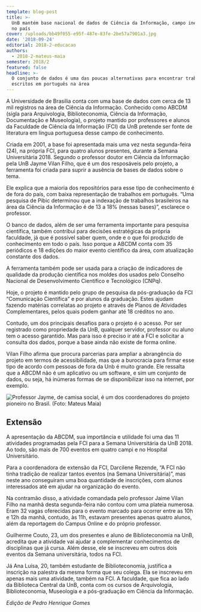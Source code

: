 ```yaml
---
template: blog-post
title: >-
  UnB mantém base nacional de dados de Ciência da Informação, campo inexplorado
  no país
cover: /uploads/bb49f055-e95f-487e-83fe-2be57a7901a3.jpg
date: '2018-09-24'
editorial: 2018-2-educacao
authors:
  - 2018-2-mateus-maia
semester: 2018/2
featured: false
headline: >-
  O conjunto de dados é uma das poucas alternativas para encontrar trabalhos
  escritos em português na área
---
```

A Universidade de Brasília conta com uma base de dados com cerca de 13 mil registros na área de Ciência da Informação. Conhecido como ABCDM (sigla para Arquivologia, Biblioteconomia, Ciência da Informação, Documentação e Museologia), o projeto mantido por professores e alunos da Faculdade de Ciência da Informação (FCI) da UnB pretende ser fonte de literatura em língua portuguesa desse campo de conhecimento.

Criada em 2001, a base foi apresentada mais uma vez nesta segunda-feira (24), na própria FCI, para quatro alunos presentes, durante a Semana Universitária 2018. Segundo o professor doutor em Ciência da Informação pela UnB Jayme Vilan Filho,  que é um dos resposáveis pelo projeto, a ferramenta foi criada para suprir a ausência de bases de dados sobre o tema.

Ele explica que a maioria dos repositórios para esse tipo de conhecimento é de fora do país, com baixa representação de trabalhos em português. “Uma pesquisa de Pibic determinou que a indexação de trabalhos brasileiros na área da Ciência da Informação é de 13 a 18% (nessas bases)”, esclarece o professor.

O banco de dados, além de ser uma ferramenta importante para pesquisa científica, também contribui para decisões estratégicas da própria faculdade, já que é possível saber quem, onde e o que foi produzido de conhecimento em todo o país. Isso porque a ABCDM conta com 35 periódicos e 18 edições do maior evento científico da área, com atualização constante dos dados.

A ferramenta também pode ser usada para a criação de indicadores de qualidade da produção científica nos moldes dos usados pelo Conselho Nacional de Desenvolvimento Científico e Tecnológico (CNPq).

Hoje, o projeto é mantido pelo grupo de pesquisa da pós-graduação da FCI “Comunicação Científica” e por alunos da graduação. Estes ajudam fazendo matérias correlatas ao projeto e através de Planos de Atividades Complementares, pelos quais podem ganhar até 18 créditos no ano.

Contudo, um dos principais desafios para o projeto é o acesso. Por ser registrado como propriedade da UnB, qualquer servidor, professor ou aluno tem o acesso garantido. Mas para isso é preciso ir até a FCI e solicitar a consulta dos dados, porque a base ainda não existe de forma online.

Vilan Filho afirma que procura parcerias para ampliar a abrangência do projeto em termos de acessibilidade, mas que a burocracia para firmar esse tipo de acordo com pessoas de fora da Unb é muito grande. Ele ressalta que a ABCDM não é um aplicativo ou um software, e sim um conjunto de dados, ou seja, há inúmeras formas de se disponibilizar isso na internet, por exemplo.

![Professor Jayme, de camisa social, é um dos coordenadores do projeto pioneiro no Brasil. (Foto: Mateus Maia)](/uploads/bb49f055-e95f-487e-83fe-2be57a7901a3.jpg)

## Extensão

A apresentação da ABCDM, sua importância e utilidade foi uma das 11 atividades programadas pela FCI para a Semana Universitária da UnB 2018. Ao todo, são mais de 700 eventos em quatro campi e no Hospital Universitário.

Para a coordenadora de extensão da FCI, Darcilene Rezende, “A FCI não tinha tradição de realizar tantos eventos (na Semana Universitária)”, mas neste ano conseguiram uma boa quantidade de inscrições, com alunos interessados até em ajudar na organização do evento.

Na contramão disso, a atividade comandada pelo professor Jaime Vilan Filho na manhã desta segunda-feira não contou com uma plateia numerosa. Eram 32 vagas oferecidas para o evento marcado para ocorrer entre as 10h e 12h da manhã, contudo, às 11h, estavam presentes apenas quatro alunos, além da reportagem do Campus Online e do próprio professor.

Guilherme Couto, 23, um dos presentes e aluno de Biblioteconomia na UnB, acredita que a atividade vai ajudar a complementar conhecimentos de disciplinas que já cursa. Além desse, ele se inscreveu em outros dois eventos da Semana universitária, todos na FCI.

Já Ana Luísa, 20, também estudante de Biblioteconomia, justifica a inscrição na palestra  da mesma forma que seu colega. Ela se inscreveu em apenas mais uma atividade, também na FCI. A faculdade, que fica ao lado da Biblioteca Central da UnB, conta com os cursos de Arquivologia, Biblioteconomia, Museologia e a pós-graduação em Ciência da Informação.

_Edição de Pedro Henrique Gomes_
